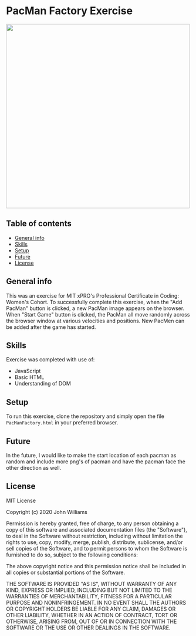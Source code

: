 # PacMan Factory Exercise
<img src= "https://user-images.githubusercontent.com/89999452/139878149-58f2a542-2f61-4cd4-8ede-bd61db473c1b.png" width='500'/>

## Table of contents
* [General info](#general-info)
* [Skills](#skills)
* [Setup](#setup)
* [Future](#future)
* [License](#license)

## General info
This was an exercise for MIT xPRO's Professional Certificate in Coding: Women's Cohort. To successfully complete this exercise, when the "Add PacMan" button is clicked, a new PacMan image appears on the browser. When "Start Game" button is clicked, the PacMan all move randomly across the browser window at various velocities and positions. New PacMen can be added after the game has started.
	
## Skills
Exercise was completed with use of:
* JavaScript
* Basic HTML
* Understanding of DOM
	
## Setup
To run this exercise, clone the repository and simply open the file ```PacManFactory.html``` in your preferred browser.

## Future
In the future, I would like to make the start location of each pacman as random and include more png's of pacman and have the pacman face the other direction as well.

## License
MIT License

Copyright (c) 2020 John Williams

Permission is hereby granted, free of charge, to any person obtaining a copy
of this software and associated documentation files (the "Software"), to deal
in the Software without restriction, including without limitation the rights
to use, copy, modify, merge, publish, distribute, sublicense, and/or sell
copies of the Software, and to permit persons to whom the Software is
furnished to do so, subject to the following conditions:

The above copyright notice and this permission notice shall be included in all
copies or substantial portions of the Software.

THE SOFTWARE IS PROVIDED "AS IS", WITHOUT WARRANTY OF ANY KIND, EXPRESS OR
IMPLIED, INCLUDING BUT NOT LIMITED TO THE WARRANTIES OF MERCHANTABILITY,
FITNESS FOR A PARTICULAR PURPOSE AND NONINFRINGEMENT. IN NO EVENT SHALL THE
AUTHORS OR COPYRIGHT HOLDERS BE LIABLE FOR ANY CLAIM, DAMAGES OR OTHER
LIABILITY, WHETHER IN AN ACTION OF CONTRACT, TORT OR OTHERWISE, ARISING FROM,
OUT OF OR IN CONNECTION WITH THE SOFTWARE OR THE USE OR OTHER DEALINGS IN THE
SOFTWARE.



